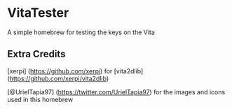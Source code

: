 VitaTester
==================

A simple homebrew for testing the keys on the Vita

## Extra Credits

[xerpi] (https://github.com/xerpi) for [vita2dlib] (https://github.com/xerpi/vita2dlib)

[@UrielTapia97] (https://twitter.com/UrielTapia97) for the images and icons used in this homebrew
